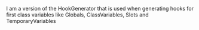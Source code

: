 I am a version of the HookGenerator that is used when generating hooks for  first class variables like Globals, ClassVariables, Slots and TemporaryVariables 
